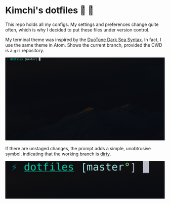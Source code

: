 # Kimchi's dotfiles :sushi: :curry:

This repo holds all my configs. My settings and preferences change quite often, which is why I decided to put these files under version control.

My terminal theme was inspired by the [DuoTone Dark Sea Syntax](https://github.com/simurai/duotone-dark-sea-syntax). In fact, I use the same theme in Atom. Shows the current branch, provided the CWD is a `git` repository.

![Main Prompt](screenshots/main.png)

If there are unstaged changes, the prompt adds a simple, unobtrusive symbol, indicating that the working branch is [dirty](https://www.kernel.org/pub/software/scm/git/docs/gitglossary.html#def_dirty).

![Dirty Branch](screenshots/dirty.png)